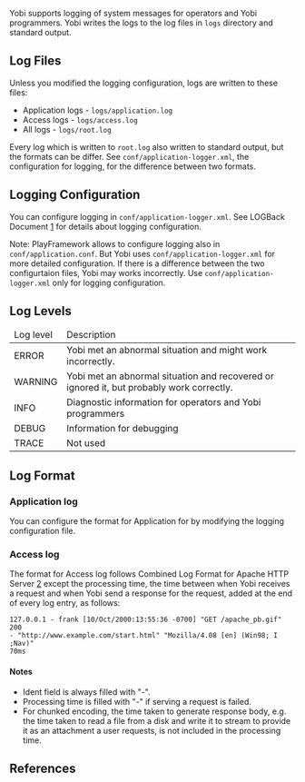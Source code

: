 Yobi supports logging of system messages for operators and Yobi programmers.
Yobi writes the logs to the log files in `logs` directory and standard output.

Log Files
---------

Unless you modified the logging configuration, logs are written to these files:

* Application logs - `logs/application.log`
* Access logs - `logs/access.log`
* All logs - `logs/root.log`

Every log which is written to `root.log` also written to standard output, but
the formats can be differ. See `conf/application-logger.xml`, the configuration
for logging, for the difference between two formats.

Logging Configuration
--------------------

You can configure logging in `conf/application-logger.xml`. See LOGBack
Document [1] for details about logging configuration.

Note: PlayFramework allows to configure logging also in
`conf/application.conf`. But Yobi uses `conf/application-logger.xml` for more
detailed configuration. If there is a difference between the two configurtaion
files, Yobi may works incorrectly. Use `conf/application-logger.xml` only for
logging configuration.

Log Levels
----------

<table>
<thead>
<tr><td>Log level</td><td>Description</td></tr>
</thead>
<tbody>
<tr><td>ERROR</td><td>Yobi met an abnormal situation and might work incorrectly.</td></tr>
<tr><td>WARNING</td><td>Yobi met an abnormal situation and recovered or ignored it, but probably work correctly.</td></tr>
<tr><td>INFO</td><td>Diagnostic information for operators and Yobi programmers</td></tr>
<tr><td>DEBUG</td><td>Information for debugging</td></tr>
<tr><td>TRACE</td><td>Not used</td></tr>
</tbody>
</table>

Log Format
----------

### Application log

You can configure the format for Application for by modifying the logging
configuration file.

### Access log

The format for Access log follows Combined Log Format for Apache HTTP Server
[2] except the processing time, the time between when Yobi receives a request
and when Yobi send a response for the request, added at the end of every log
entry, as follows:

    127.0.0.1 - frank [10/Oct/2000:13:55:36 -0700] "GET /apache_pb.gif" 200
    - "http://www.example.com/start.html" "Mozilla/4.08 [en] (Win98; I ;Nav)"
    70ms

#### Notes

* Ident field is always filled with "-".
* Processing time is filled with "-" if serving a request is failed.
* For chunked encoding, the time taken to generate response body, e.g. the time
  taken to read a file from a disk and write it to stream to provide it as
  an attachment a user requests, is not included in the processing time.

References
----------

[1]: http://logback.qos.ch/documentation.html
[2]: http://httpd.apache.org/docs/2.2/logs.html
